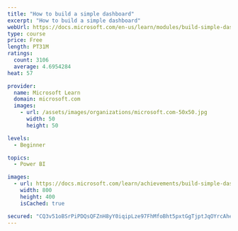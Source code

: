 ```yaml
---
title: "How to build a simple dashboard"
excerpt: "How to build a simple dashboard"
webUrl: https://docs.microsoft.com/en-us/learn/modules/build-simple-dashboard/
type: course
price: Free
length: PT31M
ratings:
  count: 3106
  average: 4.6954284
heat: 57

provider:
  name: Microsoft Learn
  domain: microsoft.com
  images:
    - url: /assets/images/organizations/microsoft.com-50x50.jpg
      width: 50
      height: 50

levels:
  - Beginner

topics:
  - Power BI

images:
  - url: https://docs.microsoft.com/learn/achievements/build-simple-dashboard-social.png
    width: 800
    height: 400
    isCached: true

secured: "CQ3v51oBSrPiPDQsQFZnH8yY0iqipLze97FhMfoBht5pxtGgTjptJqOYrcAheY0ZcVGylGmB30/t0J2En0JFqn0ILPSKJ2X6C5J3L1dPsjm5t9ynrOLoVWBPe4ZLp5UInKFPvsxAqPhWvO9Mn18zsNVNf+aAj9MbSIibYZG/dMOydjL3PkK+V9945BxHE2vw5C+EYQGNThfj7A7h+2piJSO46BRM+TPbx72m+vc9YD1vEtQIIMzuh++jWVR7qkWS2QB3cFqZhmFAXyhjHRD4Ldl69DyhpNLn4m7Awe6cNrjYXOdAmfpKe0wQQZpOH3m0Vp48zMHWuqIyW75fLgWs/SQjUn/hSZnMUXKoOqDmLqiGIVqKo0lbsvJrMy2xm/5+KG/lK9XNMfmxvVNf6tOee0SGg1SOruqEk8mRnttwNtE=;lcPOULcMmXyOTLS586kDqA=="
---
```


